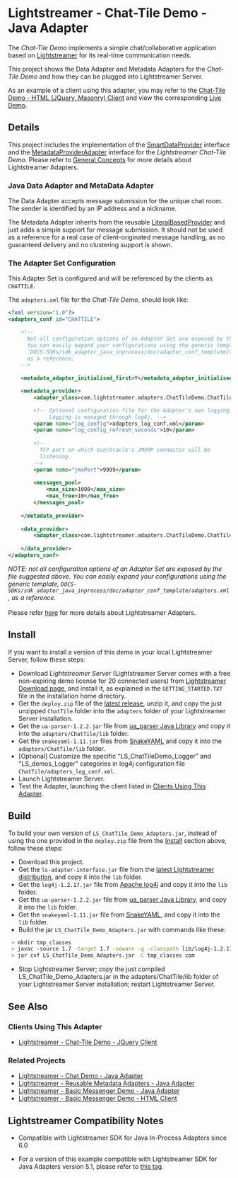 # Lightstreamer - Chat-Tile Demo - Java Adapter #

<!-- START DESCRIPTION lightstreamer-example-chattile-adapter-java -->

The *Chat-Tile Demo* implements a simple chat/collaborative application based on [Lightstreamer](http://www.lightstreamer.com) for its real-time communication needs.

This project shows the Data Adapter and Metadata Adapters for the *Chat-Tile Demo* and how they can be plugged into Lightstreamer Server.

As an example of a client using this adapter, you may refer to the [Chat-Tile Demo - HTML (JQuery, Masonry) Client](https://github.com/Lightstreamer/Lightstreamer-example-ChatTile-client-javascript) and view the corresponding [Live Demo](http://demos.lightstreamer.com/ChatTileDemo/).

## Details

This project includes the implementation of the [SmartDataProvider](http://www.lightstreamer.com/docs/adapter_java_inprocess_api/com/lightstreamer/interfaces/data/SmartDataProvider.html) interface and the [MetadataProviderAdapter](http://www.lightstreamer.com/docs/adapter_java_inprocess_api/com/lightstreamer/interfaces/metadata/MetadataProviderAdapter.html) interface for the *Lightstreamer Chat-Tile Demo*. Please refer to [General Concepts](http://www.lightstreamer.com/docs/base/General%20Concepts.pdf) for more details about Lightstreamer Adapters.

### Java Data Adapter and MetaData Adapter

The Data Adapter accepts message submission for the unique chat room. The sender is identified by an IP address and a nickname.

The Metadata Adapter inherits from the reusable [LiteralBasedProvider](https://github.com/Lightstreamer/Lightstreamer-example-ReusableMetadata-adapter-java) and just adds a simple support for message submission. It should not be used as a reference for a real case of client-originated message handling, as no guaranteed delivery and no clustering support is shown.
<!-- END DESCRIPTION lightstreamer-example-chattile-adapter-java -->


### The Adapter Set Configuration

This Adapter Set is configured and will be referenced by the clients as `CHATTILE`. 

The `adapters.xml` file for the *Chat-Tile Demo*, should look like:

```xml      
<?xml version="1.0"?>
<adapters_conf id="CHATTILE">

    <!--
      Not all configuration options of an Adapter Set are exposed by this file. 
      You can easily expand your configurations using the generic template, 
      `DOCS-SDKs/sdk_adapter_java_inprocess/doc/adapter_conf_template/adapters.xml`,
      as a reference.
    -->
    
    <metadata_adapter_initialised_first>Y</metadata_adapter_initialised_first>

    <metadata_provider>
        <adapter_class>com.lightstreamer.adapters.ChatTileDemo.ChatTileMetaAdapter</adapter_class>

        <!-- Optional configuration file for the Adapter's own logging.
             Logging is managed through log4j. -->
        <param name="log_config">adapters_log_conf.xml</param>
        <param name="log_config_refresh_seconds">10</param>
  
        <!--
          TCP port on which Sun/Oracle's JMXMP connector will be
          listening.
        -->
        <param name="jmxPort">9999</param>
        
        <messages_pool>
            <max_size>1000</max_size>
            <max_free>10</max_free>
        </messages_pool>
        
    </metadata_provider>
    
    <data_provider>
        <adapter_class>com.lightstreamer.adapters.ChatTileDemo.ChatTileAdapter</adapter_class>
          
    </data_provider>
</adapters_conf>
```

<i>NOTE: not all configuration options of an Adapter Set are exposed by the file suggested above. 
You can easily expand your configurations using the generic template, `DOCS-SDKs/sdk_adapter_java_inprocess/doc/adapter_conf_template/adapters.xml`, as a reference.</i><br>
<br>
Please refer [here](http://www.lightstreamer.com/docs/base/Lightstreamer/DOCS-SDKs/General%20Concepts.pdf) for more details about Lightstreamer Adapters.

## Install
If you want to install a version of this demo in your local Lightstreamer Server, follow these steps:
* Download *Lightstreamer Server* (Lightstreamer Server comes with a free non-expiring demo license for 20 connected users) from [Lightstreamer Download page](http://www.lightstreamer.com/download.htm), and install it, as explained in the `GETTING_STARTED.TXT` file in the installation home directory.
* Get the `deploy.zip` file of the [latest release](https://github.com/Lightstreamer/Lightstreamer-example-ChatTile-adapter-java/releases), unzip it, and copy the just unzipped `ChatTile` folder into the `adapters` folder of your Lightstreamer Server installation.
* Get the `ua-parser-1.2.2.jar` file from [ua_parser Java Library](https://github.com/tobie/ua-parser/tree/master/java) and copy it into the `adapters/ChatTile/lib` folder.
* Get the `snakeyaml-1.11.jar` files from [SnakeYAML](https://code.google.com/p/snakeyaml/) and copy it into the `adapters/ChatTile/lib` folder.
* [Optional] Customize the specific "LS_ChatTileDemo_Logger" and "LS_demos_Logger" categories in log4j configuration file `ChatTile/adapters_log_conf.xml`.
* Launch Lightstreamer Server.
* Test the Adapter, launching the client listed in [Clients Using This Adapter](https://github.com/Lightstreamer/Lightstreamer-example-ChatTile-adapter-java#clients-using-this-adapter).

## Build
To build your own version of `LS_ChatTile_Demo_Adapters.jar`, instead of using the one provided in the `deploy.zip` file from the [Install](https://github.com/Lightstreamer/Lightstreamer-example-ChatTile-adapter-java#install) section above, follow these steps:
* Download this project.
* Get the `ls-adapter-interface.jar` file from the [latest Lightstreamer distribution](http://www.lightstreamer.com/download), and copy it into the `lib` folder.
* Get the `log4j-1.2.17.jar` file from [Apache log4j](https://logging.apache.org/log4j/1.2/) and copy it into the `lib` folder.
* Get the `ua-parser-1.2.2.jar` file from [ua_parser Java Library](https://github.com/tobie/ua-parser/tree/master/java), and copy it into the `lib` folder.
* Get the `snakeyaml-1.11.jar` file from [SnakeYAML](https://code.google.com/p/snakeyaml/), and copy it into the `lib` folder.
* Build the jar `LS_ChatTile_Demo_Adapters.jar` with commands like these:
```sh
 > mkdir tmp_classes
 > javac -source 1.7 -target 1.7 -nowarn -g -classpath lib/log4j-1.2.17.jar;lib/ls-adapter-interface.jar;lib/jbox2d-library-2.2.1.1.jar;lib/ua-parser-1.2.2.jar;lib/snakeyaml-1.11.jar -sourcepath src/ -d tmp_classes src/com/lightstreamer/adapters/ChatTileDemo/ChatTileAdapter.java
 > jar cvf LS_ChatTile_Demo_Adapters.jar -C tmp_classes com
```
* Stop Lightstreamer Server; copy the just compiled LS_ChatTile_Demo_Adapters.jar in the adapters/ChatTile/lib folder of your Lightstreamer Server installation; restart Lightstreamer Server.

## See Also 

### Clients Using This Adapter
<!-- START RELATED_ENTRIES -->
<!-- END RELATED_ENTRIES -->

* [Lightstreamer - Chat-Tile Demo - JQuery Client](https://github.com/Lightstreamer/Lightstreamer-example-ChatTile-client-javascript)

<!-- END RELATED_ENTRIES -->

### Related Projects

* [Lightstreamer - Chat Demo - Java Adapter](https://github.com/Lightstreamer/Lightstreamer-example-Chat-adapter-java)
* [Lightstreamer - Reusable Metadata Adapters - Java Adapter](https://github.com/Lightstreamer/Lightstreamer-example-ReusableMetadata-adapter-java)
* [Lightstreamer - Basic Messenger Demo - Java Adapter](https://github.com/Lightstreamer/Lightstreamer-example-Messenger-adapter-java)
* [Lightstreamer - Basic Messenger Demo - HTML Client](https://github.com/Lightstreamer/Lightstreamer-example-Messenger-client-javascript)

## Lightstreamer Compatibility Notes

* Compatible with Lightstreamer SDK for Java In-Process Adapters since 6.0
- For a version of this example compatible with Lightstreamer SDK for Java Adapters version 5.1, please refer to [this tag](https://github.com/Lightstreamer/Lightstreamer-example-ChatTile-adapter-java/tree/for_Lightstreamer_5.1).
